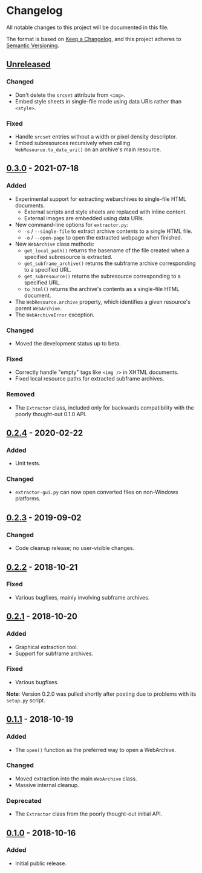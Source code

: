 # Changelog
All notable changes to this project will be documented in this file.

The format is based on [Keep a Changelog](https://keepachangelog.com/en/1.0.0/),
and this project adheres to [Semantic Versioning](https://semver.org/spec/v2.0.0.html).

## [Unreleased]
### Changed
* Don't delete the `srcset` attribute from `<img>`.
* Embed style sheets in single-file mode using data URIs rather than `<style>`.
### Fixed
* Handle `srcset` entries without a width or pixel density descriptor.
* Embed subresources recursively when calling `WebResource.to_data_uri()` on an archive's main resource.

## [0.3.0] - 2021-07-18
### Added
* Experimental support for extracting webarchives to single-file HTML documents.
  * External scripts and style sheets are replaced with inline content.
  * External images are embedded using data URIs.
* New command-line options for `extractor.py`:
  * `-s` / `--single-file` to extract archive contents to a single HTML file.
  * `-o` / `--open-page` to open the extracted webpage when finished.
* New `WebArchive` class methods:
  * `get_local_path()` returns the basename of the file created when a specified subresource is extracted.
  * `get_subframe_archive()` returns the subframe archive corresponding to a specified URL.
  * `get_subresource()` returns the subresource corresponding to a specified URL.
  * `to_html()` returns the archive's contents as a single-file HTML document.
* The `WebResource.archive` property, which identifies a given resource's parent `WebArchive`.
* The `WebArchiveError` exception.
### Changed
* Moved the development status up to beta.
### Fixed
* Correctly handle "empty" tags like `<img />` in XHTML documents.
* Fixed local resource paths for extracted subframe archives.
### Removed
* The `Extractor` class, included only for backwards compatibility with the poorly thought-out 0.1.0 API.

## [0.2.4] - 2020-02-22
### Added
* Unit tests.
### Changed
* `extractor-gui.py` can now open converted files on non-Windows platforms.

## [0.2.3] - 2019-09-02
### Changed
* Code cleanup release; no user-visible changes.

## [0.2.2] - 2018-10-21
### Fixed
* Various bugfixes, mainly involving subframe archives.

## [0.2.1] - 2018-10-20
### Added
* Graphical extraction tool.
* Support for subframe archives.
### Fixed
* Various bugfixes.

**Note**: Version 0.2.0 was pulled shortly after posting due to problems with its `setup.py` script.

## [0.1.1] - 2018-10-19
### Added
* The `open()` function as the preferred way to open a WebArchive.
### Changed
* Moved extraction into the main `WebArchive` class.
* Massive internal cleanup.
### Deprecated
* The `Extractor` class from the poorly thought-out initial API.

## [0.1.0] - 2018-10-16
### Added
* Initial public release.

[Unreleased]: https://github.com/bmjcode/pywebarchive/compare/v0.3.0...HEAD
[0.3.0]: https://github.com/bmjcode/pywebarchive/compare/v0.2.4...v0.3.0
[0.2.4]: https://github.com/bmjcode/pywebarchive/compare/v0.2.3...v0.2.4
[0.2.3]: https://github.com/bmjcode/pywebarchive/compare/v0.2.2...v0.2.3
[0.2.2]: https://github.com/bmjcode/pywebarchive/compare/v0.2.1...v0.2.2
[0.2.1]: https://github.com/bmjcode/pywebarchive/compare/v0.1.1...v0.2.1
[0.1.1]: https://github.com/bmjcode/pywebarchive/compare/v0.1.0...v0.1.1
[0.1.0]: https://github.com/bmjcode/pywebarchive/releases/tag/v0.1.0
